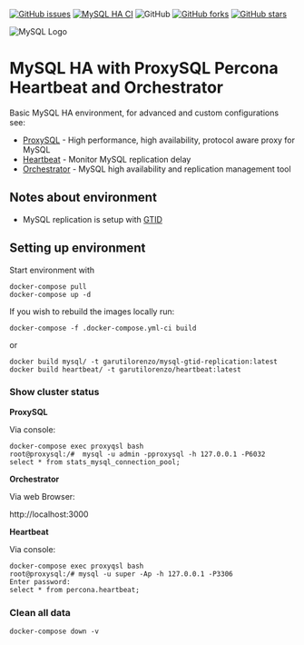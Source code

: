 [![GitHub issues](https://img.shields.io/github/issues/garutilorenzo/mysql-ha-docker)](https://github.com/garutilorenzo/mysql-ha-docker/issues)
[![MySQL HA CI](https://github.com/garutilorenzo/mysql-ha-docker/actions/workflows/ci.yml/badge.svg)](https://github.com/garutilorenzo/mysql-ha-docker/actions/workflows/ci.yml)
![GitHub](https://img.shields.io/github/license/garutilorenzo/mysql-ha-docker)
[![GitHub forks](https://img.shields.io/github/forks/garutilorenzo/mysql-ha-docker)](https://github.com/garutilorenzo/mysql-ha-docker/network)
[![GitHub stars](https://img.shields.io/github/stars/garutilorenzo/mysql-ha-docker)](https://github.com/garutilorenzo/mysql-ha-docker/stargazers)

![MySQL Logo](https://garutilorenzo.github.io/images/mysql.png?)

# MySQL HA with ProxySQL Percona Heartbeat and Orchestrator

Basic MySQL HA environment, for advanced and custom configurations see:

* [ProxySQL](https://github.com/sysown/proxysql/wiki) - High performance, high availability, protocol aware proxy for MySQL
* [Heartbeat](https://www.percona.com/doc/percona-toolkit/LATEST/pt-heartbeat.html) - Monitor MySQL replication delay
* [Orchestrator](https://github.com/github/orchestrator/tree/master/docs) - MySQL high availability and replication management tool

## Notes about environment

* MySQL replication is setup with [GTID](https://dev.mysql.com/doc/refman/5.7/en/replication-gtids.html)

## Setting up environment

Start environment with

```
docker-compose pull
docker-compose up -d
```

If you wish to rebuild the images locally run:

```
docker-compose -f .docker-compose.yml-ci build
```

or 

```
docker build mysql/ -t garutilorenzo/mysql-gtid-replication:latest
docker build heartbeat/ -t garutilorenzo/heartbeat:latest
```

### Show cluster status

**ProxySQL**

Via console:

```
docker-compose exec proxyqsl bash
root@proxysql:/#  mysql -u admin -pproxysql -h 127.0.0.1 -P6032
select * from stats_mysql_connection_pool;
```

**Orchestrator**

Via web Browser:

http://localhost:3000

**Heartbeat**

Via console:

```
docker-compose exec proxyqsl bash
root@proxysql:/# mysql -u super -Ap -h 127.0.0.1 -P3306
Enter password:
select * from percona.heartbeat;
```
### Clean all data

```
docker-compose down -v
```
